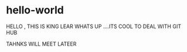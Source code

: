 # hello-world
HELLO , THIS IS KING LEAR 
WHATS UP ....ITS COOL TO DEAL WITH GIT HUB 


TAHNKS WILL MEET LATEER
